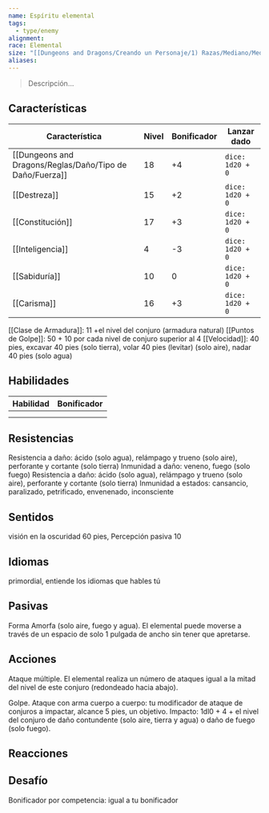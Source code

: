 ```yaml
---
name: Espíritu elemental
tags:
  - type/enemy
alignment: 
race: Elemental
size: "[[Dungeons and Dragons/Creando un Personaje/1) Razas/Mediano/Mediano]]"
aliases: 
---
```

> Descripción...
## Características
| Característica   | Nivel | Bonificador | Lanzar dado |
| ---------------- | ----- | ----------- | ----------- |
| [[Dungeons and Dragons/Reglas/Daño/Tipo de Daño/Fuerza]]       | 18     | +4           | `dice: 1d20 + 0` |
| [[Destreza]]     | 15     | +2           | `dice: 1d20 + 0`            |
| [[Constitución]] | 17     | +3           | `dice: 1d20 + 0`            |
| [[Inteligencia]] | 4     | -3           | `dice: 1d20 + 0`            |
| [[Sabiduría]]    | 10     | 0           | `dice: 1d20 + 0`            |
| [[Carisma]]      | 16     | +3           | `dice: 1d20 + 0`            |

[[Clase de Armadura]]:  11 +el nivel del conjuro (armadura natural)
[[Puntos de Golpe]]: 50 + 10 por cada nivel de conjuro superior al 4 
[[Velocidad]]: 40 pies, excavar 40 pies (solo tierra), volar 40 pies (levitar) (solo aire), nadar 40 pies (solo agua)
## Habilidades
| Habilidad | Bonificador |
| --------- | ----------- |
|           |             |
|           |             |
## Resistencias

Resistencia a daño: ácido (solo agua), relámpago y trueno (solo aire), perforante y cortante (solo
tierra)
Inmunidad a daño: veneno, fuego (solo fuego)
Resistencia a daño: ácido (solo agua), relámpago y trueno (solo aire), perforante y cortante (solo
tierra) 
Inmunidad a estados: cansancio, paralizado, petrificado, envenenado, inconsciente
## Sentidos

visión en la oscuridad 60 pies, Percepción pasiva 10
## Idiomas

 primordial, entiende los idiomas que hables tú
## Pasivas

Forma Amorfa (solo aire, fuego y agua). 
El elemental puede moverse a través de un espacio de solo 1 pulgada de ancho sin tener que apretarse.
## Acciones

Ataque múltiple. 
El elemental realiza un número de ataques igual a la mitad del nivel de este conjuro (redondeado hacia abajo).

Golpe. 
Ataque con arma cuerpo a cuerpo: tu modificador de ataque de conjuros a impactar, alcance 5 pies, un objetivo. Impacto: 1dl0 + 4 + el nivel del conjuro de daño contundente (solo aire, tierra y agua) o daño de fuego (solo fuego).
## Reacciones

## Desafío

Bonificador por competencia: igual a tu bonificador
